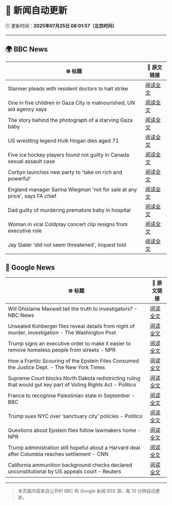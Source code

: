 # 🧠 新闻自动更新

🕒 更新时间：**2025年07月25日 08:01:57（北京时间）**

---

## 🌍 BBC News

| 🌐 标题 | 🔗 原文链接 |
|--------|-------------|
| Starmer pleads with resident doctors to halt strike | [阅读全文](https://www.bbc.com/news/articles/cn5k5w7vrdvo) |
| One in five children in Gaza City is malnourished, UN aid agency says | [阅读全文](https://www.bbc.com/news/articles/cwyxy5k70rzo) |
| The story behind the photograph of a starving Gaza baby | [阅读全文](https://www.bbc.com/news/videos/czryry57x4do) |
| US wrestling legend Hulk Hogan dies aged 71 | [阅读全文](https://www.bbc.com/news/articles/clyzyr4d2rzo) |
| Five ice hockey players found not guilty in Canada sexual assault case | [阅读全文](https://www.bbc.com/news/articles/cn0qlwnyy70o) |
| Corbyn launches new party to 'take on rich and powerful' | [阅读全文](https://www.bbc.com/news/articles/cdeze706jw8o) |
| England manager Sarina Wiegman 'not for sale at any price', says FA chief | [阅读全文](https://www.bbc.com/sport/football/articles/cn0z0x8pg9ko) |
| Dad guilty of murdering premature baby in hospital | [阅读全文](https://www.bbc.com/news/articles/c7vr282v15vo) |
| Woman in viral Coldplay concert clip resigns from executive role | [阅读全文](https://www.bbc.com/news/articles/cp3l3ldd0j1o) |
| Jay Slater 'did not seem threatened', inquest told | [阅读全文](https://www.bbc.com/news/articles/c79q9n1yrpro) |

## 📰 Google News

| 🌐 标题 | 🔗 原文链接 |
|--------|-------------|
| Will Ghislaine Maxwell tell the truth to investigators? - NBC News | [阅读全文](https://news.google.com/rss/articles/CBMirwFBVV95cUxOenp6QVo5VVJ0OUlaQm04N2Z0alNFcHNTNVkxTWc1bEkyLTYzOTRrUG9oX01Xdmw5N2lKLXVFaDRfUWVOTDZ5dTZLSWlGS0UyeGo0STlhUGhDSzByYy1LeDJCMEtBckhjQWhtN3ZJc0t6TThUa2tvX19tV1FEZVRxVENjbUlsNnJEWkh6WTRHOTU1clhhRVNIZGZ2UFBtZV9ySVhIOWxGTllsRDhNbjZ3?oc=5) |
| Unsealed Kohberger files reveal details from night of murder, investigation - The Washington Post | [阅读全文](https://news.google.com/rss/articles/CBMinwFBVV95cUxQQ2NXMUNreWFJUWw4N2VoM2pTZTdnSEZQU2RucllnU2hmVVZmMDFMTzN3Vmk0ektta0sxZnVoY2N2ZmZPTWtsUTRULTNCTEFHR3d4Nmc1NkdHeVhrVERGaE1PM3dmWnNlVU14TjhvbzU0ZURFRFpVSWQ1ZDhWdDFtNVFtalZzV2syeVhWUGJINnl1S3RiVlJCNGNtNGJiRm8?oc=5) |
| Trump signs an executive order to make it easier to remove homeless people from streets - NPR | [阅读全文](https://news.google.com/rss/articles/CBMipwFBVV95cUxQWVAxUXpralhfdlRac0Q1R1dVX3dzTjgzbjJRLTJabkhwZk1FeHpMeWJoaE9uZGpGVndLVGQ3Nk5pdUNPTmYwUFo1a0FLQmU5UTFQbmNnblB2UzBzVGdJRmxEMGJscWZzV051aHRRMUJ6QW0zLU1zckVpYWFETTNiVDBoQ2I0VEk5b3VqSGhXX3lBNXF4eW9xNEN4N1ViVTN4ZHB3Nml6OA?oc=5) |
| How a Frantic Scouring of the Epstein Files Consumed the Justice Dept. - The New York Times | [阅读全文](https://news.google.com/rss/articles/CBMiogFBVV95cUxQSmgyYUFLazFRMGgzUWRiSzZJS2N2SGptWE5xRHhIOWdBNGhsRjZzdmZSQW84WUpVRG9xTm1yblBPNnZDX21qRjk0WUZJZEViMzVwNnJOTG8wXzdCLWVaNFhYVDVZanM2ZFE0SDNZWUhkSXU3WkNLb1YzRXBXdFpSaWp3UnJsaUU3M1R3MWF4S21JWXN2bEFwR1JWVGU0Q2xhN0E?oc=5) |
| Supreme Court blocks North Dakota redistricting ruling that would gut key part of Voting Rights Act - Politico | [阅读全文](https://news.google.com/rss/articles/CBMiowFBVV95cUxOWDNXMGd0Q2xBM3hsNHp1eGVoZmpDem91ZUFFU3lEZlBra1VSRnNRLUpoWjNybkJJakxWU3BwTjhfODdYV04xRll6Q2Q3ZlNwVnQ5ZWpjcHpFcUQzR1pOOFRrVUdWZVJCRmI0WUdlUU9UUTZtckxPRHdNTVRzbVZ6enN5aThlS09nVEQzeVBXQ1hRM3Jvem8zaV8xX1NUa0ZYWGFr?oc=5) |
| France to recognise Palestinian state in September - BBC | [阅读全文](https://news.google.com/rss/articles/CBMiWkFVX3lxTE9YZFlMRU0ycEhNYkpmdG8xYmtGcU4wN1ZFRXJ0ZnlJWkVQWFZhc3lNUTA4WkRQbWtiaXhaVldPM0Ffb1NJZ2E2blk5ZndFdFk4ZWx2RmNua1Q3UdIBX0FVX3lxTE9PZXBGeDRJdkxDM3p1WTB3OWxKZE1KWWFzaHhqTGdIbWluODRaRUtQaWIyZlQ1S2ZkTVU4NTd5enotSEN0LVRJRzB4Nm84ejVMNmVKWXlSaTBPWFVNanNN?oc=5) |
| Trump sues NYC over ‘sanctuary city’ policies - Politico | [阅读全文](https://news.google.com/rss/articles/CBMimAFBVV95cUxNcEZZTExwUnlxNVpqbXZvRm9hSThyazliSzJrMmw2MW1JbU9RQUlMRVFpUnNqS3dMWF9lSktCR083T2QyaEtnQzRZV2pfNTlhT3p0ZDg0Znhxc0ptZURuQVlXWjQwS0s1QkR5MUpaV1JVY2JPVjFzUnB0NWd0dTNmWlpjRzJRSW54ckYya0N0MnRzQktYcnZUag?oc=5) |
| Questions about Epstein files follow lawmakers home - NPR | [阅读全文](https://news.google.com/rss/articles/CBMidkFVX3lxTE1Kd21PampsY2RYQ2hTTllQNlBPR2dZMVFxaVlOWU9sOG1BckltbUxrajByT1IyUEVBWnk0bGJGZTZBdUJtZWdYSUNtR2lmUEtjRmdfdWhyQ1dXQVV3NkFmS0N0RGZQWEp3R2tmQ3B4Zk9feFQ4RHc?oc=5) |
| Trump administration still hopeful about a Harvard deal after Columbia reaches settlement - CNN | [阅读全文](https://news.google.com/rss/articles/CBMijgFBVV95cUxOenFZQUgxOGp6Tmp2b1RwR0dlaHo5QVhwcmZlMnA1aXlaWGpUMVRjLVlJTnFPUm5EaEoyMWxjOTlIMy1zYTJnREI1cUxCX19SandPQURWaVlFcTJkZk9maFhBVC1jZ3VxUmd2RFlLUEY5WXljUks1UkZNN0pweWJYTERGTnRVckRZWk5lMWNn0gGTAUFVX3lxTFAtUzhrSmlsdkpXbXluQnJMN19IakZVQ3d5TzFza2pWMElYT2hCYjl2TDJROEotTGlKOXZpcWp2TEZlVDRIVWJIaU1ES2ZOQWFUTnNpUDJiemRUd1dmX00wdi1QQjBodEY1OUVPR1VvdFdJNzBySVFNRmlqdEctTWxEVGI4eGJQOF83VTE5VlhaRXdHdw?oc=5) |
| California ammunition background checks declared unconstitutional by US appeals court - Reuters | [阅读全文](https://news.google.com/rss/articles/CBMizAFBVV95cUxPWEJUQl9fZEhvMC13SHM5S0VtcnZoTGpmcnExS0Yxc3MtQjRCMXNibUx1ZGphTG5ZRmhONWtpUmlNSzhDaWZhZHkyX2I0X1RQZU1DbkhNaGlfYV9kS21qVmt4eExvNkpoaG1PUHludk10THNXWVZhaWNYM0w0QkNpeUZFS1JKQndTYlNpVGV5MWZCcFU2OEN4a3ZjZW56dWVMX2RfdVZwSm5GdEpSdjRaRWMxWXROaFBRdE8zbjMwa2FSbEtOS3BSS3VNc0M?oc=5) |

---
> 本页面内容来自公开的 BBC 和 Google 新闻 RSS 源，每 10 分钟自动更新。